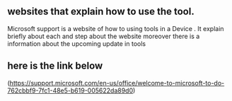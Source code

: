 ## websites that explain how to use the tool.


Microsoft support is a website of how to using tools in a Device . 
It explain briefly about each and step about the website moreover there is a information about the upcoming update in tools 
## here is the link below 

(https://support.microsoft.com/en-us/office/welcome-to-microsoft-to-do-762cbbf9-7fc1-48e5-b619-005622da89d0) 
